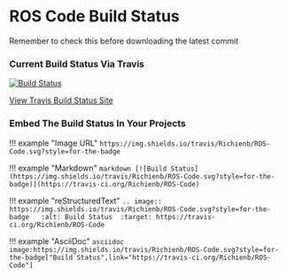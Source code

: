 # ROS Code Build Status

Remember to check this before downloading the latest commit

### Current Build Status Via Travis

[![Build Status](https://img.shields.io/travis/Richienb/ROS-Code.svg?style=for-the-badge)](https://travis-ci.org/Richienb/ROS-Code)

[View Travis Build Status Site](https://travis-ci.org/Richienb/ROS-Code)

### Embed The Build Status In Your Projects

!!! example "Image URL"
    ```
    https://img.shields.io/travis/Richienb/ROS-Code.svg?style=for-the-badge
    ```

!!! example "Markdown"
    ```markdown
    [![Build Status](https://img.shields.io/travis/Richienb/ROS-Code.svg?style=for-the-badge)](https://travis-ci.org/Richienb/ROS-Code)
    ```

!!! example "reStructuredText"
    ```
    .. image:: https://img.shields.io/travis/Richienb/ROS-Code.svg?style=for-the-badge   :alt: Build Status  :target: https://travis-ci.org/Richienb/ROS-Code
    ```

!!! example "AsciiDoc"
    ```asciidoc
    image:https://img.shields.io/travis/Richienb/ROS-Code.svg?style=for-the-badge["Build Status",link="https://travis-ci.org/Richienb/ROS-Code"]
    ```
